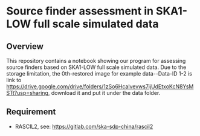 # Source finder assessment in SKA1-LOW full scale simulated data

## Overview
This repository contains a notebook showing our program for assessing source finders based on SKA1-LOW full scale simulated data. Due to the storage limitation, the 0th-restored image for example data--Data-ID 1-2 is link to https://drive.google.com/drive/folders/1zSo6Hcalvevws7ijUdEtxoKcN8YsMSTt?usp=sharing, download it and put it under the data folder. 

## Requirement
- RASCIL2, see: https://gitlab.com/ska-sdp-china/rascil2
